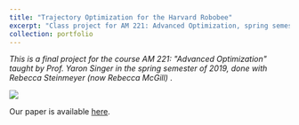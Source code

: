 ```yaml
---
title: "Trajectory Optimization for the Harvard Robobee"
excerpt: "Class project for AM 221: Advanced Optimization, spring semester of 2019.<br/><img src='/images/bee.png' style='height:300px;'>"
collection: portfolio
---
```

*This is a final project for the course AM 221: "Advanced Optimization" taught by Prof. Yaron Singer in the spring semester of 2019, done with Rebecca Steinmeyer (now Rebecca McGill) .*

![](CS221_Final_Poster.png)

Our paper is available [here](/files/LandingTrajectoryOptimizationRoboBeeTolkovaSteinmeyer.pdf).
